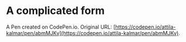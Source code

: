 # A complicated form

A Pen created on CodePen.io. Original URL: [https://codepen.io/attila-kalmar/pen/abmMJKv](https://codepen.io/attila-kalmar/pen/abmMJKv).


